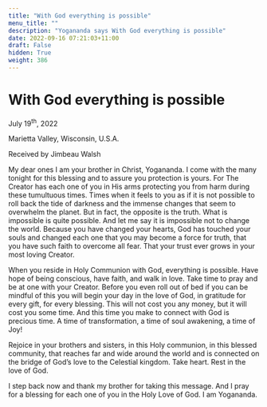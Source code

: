 ```yaml
---
title: "With God everything is possible"
menu_title: ""
description: "Yogananda says With God everything is possible"
date: 2022-09-16 07:21:03+11:00
draft: False
hidden: True
weight: 386
---
```

# With God everything is possible

July 19<sup>th</sup>, 2022

Marietta Valley, Wisconsin, U.S.A.

Received by Jimbeau Walsh  



My dear ones I am your brother in Christ, Yogananda. I come with the many tonight for this blessing and to assure you protection is yours. For The Creator has each one of you in His arms protecting you from harm during these tumultuous times. Times when it feels to you as if it is not possible to roll back the tide of darkness and the immense changes that seem to overwhelm the planet. But in fact, the opposite is the truth. What is impossible is quite possible. And let me say it is impossible not to change the world. Because you have changed your hearts, God has touched your souls and changed each one that you may become a force for truth, that you have such faith to overcome all fear. That your trust ever grows in your most loving Creator. 

When you reside in Holy Communion with God, everything is possible. Have hope of being conscious, have faith, and walk in love. Take time to pray and be at one with your Creator. Before you even roll out of bed if you can be mindful of this you will begin your day in the love of God, in gratitude for every gift, for every blessing. This will not cost you any money, but it will cost you some time. And this time you make to connect with God is precious time. A time of transformation, a time of soul awakening, a time of Joy!
  
Rejoice in your brothers and sisters, in this Holy communion, in this blessed community, that reaches far and wide around the world and is connected on the bridge of God’s love to the Celestial kingdom. Take heart. Rest in the love of God. 
 
I step back now and thank my brother for taking this message. And I pray for a blessing for each one of you in the Holy Love of God. I am Yogananda.